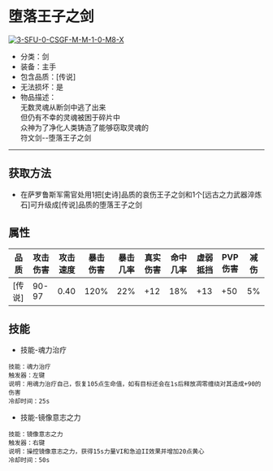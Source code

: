 # 堕落王子之剑
<a href="https://ibb.co/hKRDscL"><img src="https://i.ibb.co/cNcDJwk/3-SFU-0-CSGF-M-M-1-0-M8-X.png" alt="3-SFU-0-CSGF-M-M-1-0-M8-X" border="0"></a>
* 分类：剑
* 装备：主手
* 包含品质：[传说]
* 无法损坏：是
* 物品描述：<br/>
无数灵魂从断剑中逃了出来<br/>
但仍有不幸的灵魂被困于碎片中<br/>
众神为了净化人类铸造了能够窃取灵魂的<br/>
符文剑--堕落王子之剑
---
## 获取方法
* 在萨罗鲁斯军需官处用1把[史诗]品质的哀伤王子之剑和1个[远古之力武器淬炼石]可升级成[传说]品质的堕落王子之剑
## 属性
|品质|攻击伤害|攻击速度|暴击伤害|暴击几率|真实伤害|命中几率|虚弱抵挡|PVP伤害|减伤|
|----|----|----|----|----|----|----|----|----|----|
|[传说]|90-97|0.40|120%|22%|+12|18%|+13|+50|5%|
## 技能
* 技能-魂力治疗
```
技能：魂力治疗
触发器：左键
说明：用魂力治疗自己，恢复105点生命值，如有目标还会在1s后释放凋零缠绕对其造成+90的伤害
冷却时间：25s
```
* 技能-镜像意志之力
```
技能：镜像意志之力
触发器：右键
说明：操控镜像意志之力，获得15s力量VI和急迫II效果并增加20点黄心
冷却时间：50s
```
